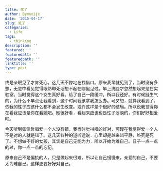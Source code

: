 ```yaml
---
title: 死了
author: Bymunije
date: '2015-04-17'
slug: 死了
categories:
  - Life
tags:
  - thinking
description: ''
featured: ''
featuredalt: ''
featuredpath: ''
linktitle: ''
type: post
---
```

终是亲眼见了才肯死心，这几天不停地在找借口。原来我早就见到了，当时没有多想，无意中看见觉得眼熟却死活想不起在哪里见过。早上洗脸才忽然想起来是在实验室。当时觉得这个女生真好看。给了自己一段缓冲，所以我还好。有时候挺生气的，为什么不早点让我看到，这个时间我该拿我怎么办。可又想，就算我看到了，依我的性子应该什么都不会发生改变。或许这样是个很好的结局。所以说我觉得你在看我应该是你在看她吧。她很好看，看起来应该也是性子淡淡的，你们好好相爱吧。

  今天听到张信哲唱爱一个人没有错，我当时觉得唱的好对，可现在我觉得爱一个人不是对的人就是错了。这几天各种的道听途说，心里却是越来越平静，终究是死了。不想做不好的女孩，其实是自己无能为力，所以开始为难自己。日子一点一点的过，你一点一点的忘记。

  原来自己不是偏执的人，只是做起来很难，所以让自己慢慢来，亲爱的自己，不要太为难自己。这样更要好好对自己。